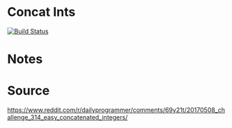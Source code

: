 # Concat Ints

[![Build Status](https://travis-ci.org/petertseng-dp/concat-ints.svg?branch=master)](https://travis-ci.org/petertseng-dp/concat-ints)

# Notes

# Source

https://www.reddit.com/r/dailyprogrammer/comments/69y21t/20170508_challenge_314_easy_concatenated_integers/
